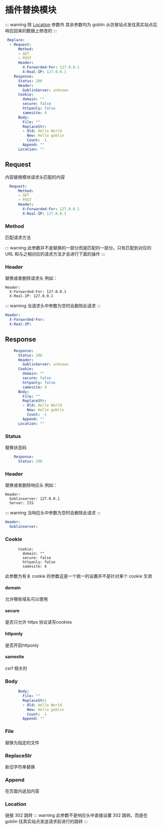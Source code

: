 # 插件替换模块
::: warning
除 [Location](/plugin/replace.html#location) 参数外 其余参数均为 goblin 从仿冒站点发往真实站点后响应回来的数据上修改的
:::


```yaml
 Replace:
  - Request:
      Method:
      - GET
      - POST
      Header:
        X-Forwarded-For: 127.0.0.1
        X-Real-IP: 127.0.0.1
    Response:
      Status: 200
      Header:
        GoblinServer: unknown
      Cookie:
        domain: ""
        secure: false
        httponly: false
        samesite: 4
      Body:
        File: ""
        ReplaceStr:
        - Old: Hello World
          New: Hello goblin
          Count: -1
        Append: ""
      Location: ""
```



## Request
内容替换模块请求头匹配的内容
```yaml
  Request:
      Method:
      - GET
      - POST
      Header:
        X-Forwarded-For: 127.0.0.1
        X-Real-IP: 127.0.0.1
```

### Method

匹配请求方法

::: warning
此参数并不是替换的一部分而是匹配的一部分。只有匹配到对应的 URL 和与之相对应的请求方法才会进行下面的操作
:::


### Header
替换或者删除请求头
例如：
```
Header:
  X-Forwarded-For: 127.0.0.1
  X-Real-IP: 127.0.0.1
```
::: warning
当请求头中参数为空时会删除此请求
:::
```yaml
Header:
  X-Forwarded-For: 
  X-Real-IP: 
```
## Response

```yaml
    Response:
      Status: 200
      Header:
        GoblinServer: unknown
      Cookie:
        domain: ""
        secure: false
        httponly: false
        samesite: 4
      Body:
        File: ""
        ReplaceStr:
        - Old: Hello World
          New: Hello goblin
          Count: -1
        Append: ""
      Location: ""
```

### Status
替换状态码
```yaml
    Response:
      Status: 200
```


### Header
替换或者删除响应头
例如：
```
Header:
  Goblinserver: 127.0.0.1
  Server: IIS
```
::: warning
当响应头中参数为空时会删除此请求
:::
```yaml
Header:
  Goblinserver: 
```

### Cookie

```
      Cookie:
        domain: ""
        secure: false
        httponly: false
        samesite: 4
```
此参数为有关 cookie 的参数这是一个统一的设置并不是针对某个 cookie 生效


#### domain
允许哪些域名可以使用

#### secure
是否只允许 https 协议读写cookies
#### httponly
是否开启httponly
#### samesite
csrf 相关的


### Body

```yaml
      Body:
        File: ""
        ReplaceStr:
        - Old: Hello World
          New: Hello goblin
          Count: -1
        Append: ""
```



### File
替换为指定的文件
### ReplaceStr
新旧字符串替换
### Append
在页面内追加内容
### Location 
链接 302 跳转
::: warning
此参数不是响应头中直接设置 302 跳转。而是在 goblin 往真实站点发送请求前进行的跳转
:::